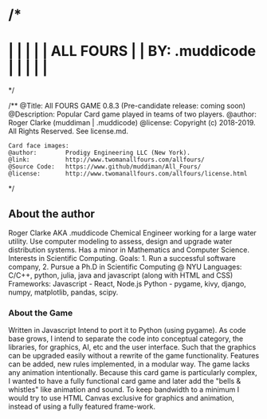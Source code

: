 /*
==================================================================
|                                                                |
|                                                                |
|                       ALL FOURS                                |
|                     BY: .muddicode                             |
|                                                                |
|                                                                |
==================================================================
*/

/**
    @Title:         All FOURS GAME 0.8.3    (Pre-candidate release: coming soon)
    @Description:   Popular Card game played in teams of two players.
    @author:        Roger Clarke (muddiman | .muddicode)
    @license:       Copyright (c) 2018-2019. All Rights Reserved. See license.md.

    Card face images:
    @author:        Prodigy Engineering LLC (New York).
    @link:          http://www.twomanallfours.com/allfours/
    @Source Code:   https://www.github/muddiman/All_Fours/
    @license:       http://www.twomanallfours.com/allfours/license.html

*/

## About the author

Roger Clarke AKA .muddicode
Chemical Engineer working for a large water utility.
Use computer modeling to assess, design and upgrade water distribution systems.
Has a minor in Mathematics and Computer Science.
Interests in Scientific Computing.
Goals: 1. Run a successful software company, 2. Pursue a Ph.D in Scientific Computing @ NYU
Languages: C/C++, python, julia, java and javascript (along with HTML and CSS)
Frameworks:
    Javascript - React, Node.js
    Python - pygame, kivy, django, numpy, matplotlib, pandas, scipy.

### About the Game

Written in Javascript
Intend to port it to Python (using pygame). As code base grows, I intend to separate the code into conceptual
category, the libraries, for graphics, AI, etc and the user interface. Such that the graphics can be upgraded easily
without a rewrite of the game functionality. Features can be added, new rules implemented, in a modular way.
The game lacks any animation intentionally. Because this card game is particularly complex, I wanted to have a fully functional card game and later add the "bells & whistles" like animation and sound. To keep
bandwidth to a minimum I would try to use HTML Canvas exclusive for graphics and animation, instead of using a fully featured frame-work.